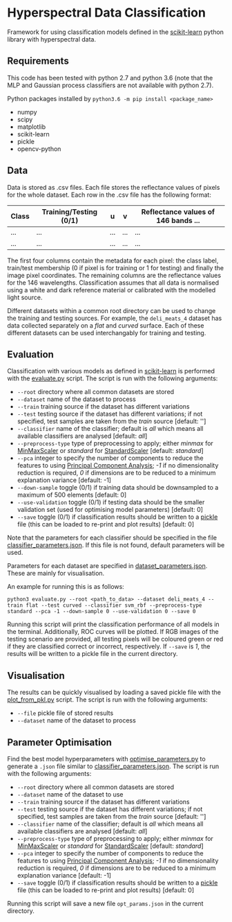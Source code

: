# Hyperspectral Data Classification

Framework for using classification models defined in the [scikit-learn](https://scikit-learn.org/) python library with hyperspectral data.

## Requirements

This code has been tested with python 2.7 and python 3.6 (note that the MLP and Gaussian process classifiers are not available with python 2.7).

Python packages installed by `python3.6 -m pip install <package_name>`
- numpy
- scipy
- matplotlib
- scikit-learn
- pickle
- opencv-python

## Data

Data is stored as .csv files. Each file stores the reflectance values of pixels for the whole dataset. Each row in the .csv file has the following format:

| Class          | Training/Testing (0/1) | u    | v    | Reflectance values of 146 bands ... |
| -------------- | ---------------------- | ---- | ---- | ----------------------------------- |
| ... | ... | ... | ... | ... |
| ... | ... | ... | ... | ... |

The first four columns contain the metadata for each pixel: the class label, train/test membership (0 if pixel is for training or 1 for testing) and finally the image pixel coordinates. The remaining columns are the reflectance values for the 146 wavelengths. Classification assumes that all data is normalised using a white and dark reference material or calibrated with the modelled light source.

Different datasets within a common root directory can be used to change the training and testing sources. For example, the `deli_meats_4` dataset has data collected separately on a *flat* and *curved* surface. Each of these different datasets can be used interchangably for training and testing.

## Evaluation

Classification with various models as defined in [scikit-learn](https://scikit-learn.org/) is performed with the [evaluate.py](https://code.research.uts.edu.au/uts-cas/awi/fleece_processing/-/blob/master/scripts/hyperspectral-classification/evaluate.py) script. The script is run with the following arguments:

- `--root` directory where all common datasets are stored
- `--dataset` name of the dataset to process
- `--train` training source if the dataset has different variations
- `--test` testing source if the dataset has different variations; if not specified, test samples are taken from the *train* source \[default: ''\]
- `--classifier` name of the classifier; default is *all* which means all available classifiers are analysed \[default: *all*\]
- `--preprocess-type` type of preprocessing to apply; either *minmax* for [MinMaxScaler](https://scikit-learn.org/stable/modules/generated/sklearn.preprocessing.MinMaxScaler.html) or *standard* for [StandardScaler](https://scikit-learn.org/stable/modules/generated/sklearn.preprocessing.StandardScaler.html#sklearn.preprocessing.StandardScaler) \[default: *standard*\]
- `--pca` integer to specify the number of components to reduce the features to using [Principal Component Analysis](https://scikit-learn.org/stable/modules/generated/sklearn.decomposition.PCA.html); *-1* if no dimensionality reduction is required, *0* if dimensions are to be reduced to a minimum explanation variance \[default: -1\]
- `--down-sample` toggle (0/1) if training data should be downsampled to a maximum of 500 elements \[default: 0\]
- `--use-validation` toggle (0/1) if testing data should be the smaller validation set (used for optimising model parameters) \[default: 0\]
- `--save` toggle (0/1) if classification results should be written to a [pickle](https://docs.python.org/3/library/pickle.html) file (this can be loaded to re-print and plot results) \[default: 0\]

Note that the parameters for each classifier should be specified in the file [classifier_parameters.json](https://code.research.uts.edu.au/uts-cas/awi/fleece_processing/-/blob/master/scripts/hyperspectral-classification/classifier_parameters.json). If this file is not found, default parameters will be used.

Parameters for each dataset are specified in [dataset_parameters.json](https://code.research.uts.edu.au/uts-cas/awi/fleece_processing/-/blob/master/scripts/hyperspectral-classification/dataset_parameters.json). These are mainly for visualisation.

An example for running this is as follows:

```
python3 evaluate.py --root <path_to_data> --dataset deli_meats_4 --train flat --test curved --classifier svm_rbf --preprocess-type standard --pca -1 --down-sample 0 --use-validation 0 --save 0
```

Running this script will print the classification performance of all models in the terminal. Additionally, ROC curves will be plotted. If RGB images of the testing scenario are provided, all testing pixels will be coloured green or red if they are classified correct or incorrect, respectively. If `--save` is *1*, the results will be written to a pickle file in the current directory.

## Visualisation

The results can be quickly visualised by loading a saved pickle file with the [plot_from_pkl.py](https://code.research.uts.edu.au/uts-cas/awi/fleece_processing/-/blob/master/scripts/hyperspectral-classification/plot_from_pkl.py) script. The script is run with the following arguments:

- `--file` pickle file of stored results
- `--dataset` name of the dataset to process

## Parameter Optimisation

Find the best model hyperparameters with [optimise_parameters.py](https://code.research.uts.edu.au/uts-cas/awi/fleece_processing/-/blob/master/scripts/hyperspectral-classification/optimise_parameters.py) to generate a `.json` file similar to [classifier_parameters.json](https://code.research.uts.edu.au/uts-cas/awi/fleece_processing/-/blob/master/scripts/hyperspectral-classification/classifier_parameters.json). The script is run with the following arguments:

- `--root` directory where all common datasets are stored
- `--dataset` name of the dataset to use
- `--train` training source if the dataset has different variations
- `--test` testing source if the dataset has different variations; if not specified, test samples are taken from the *train* source \[default: ''\]
- `--classifier` name of the classifier; default is *all* which means all available classifiers are analysed \[default: *all*\]
- `--preprocess-type` type of preprocessing to apply; either *minmax* for [MinMaxScaler](https://scikit-learn.org/stable/modules/generated/sklearn.preprocessing.MinMaxScaler.html) or *standard* for [StandardScaler](https://scikit-learn.org/stable/modules/generated/sklearn.preprocessing.StandardScaler.html#sklearn.preprocessing.StandardScaler) \[default: *standard*\]
- `--pca` integer to specify the number of components to reduce the features to using [Principal Component Analysis](https://scikit-learn.org/stable/modules/generated/sklearn.decomposition.PCA.html); *-1* if no dimensionality reduction is required, *0* if dimensions are to be reduced to a minimum explanation variance \[default: -1\]
- `--save` toggle (0/1) if classification results should be written to a [pickle](https://docs.python.org/3/library/pickle.html) file (this can be loaded to re-print and plot results) \[default: 0\]

Running this script will save a new file `opt_params.json` in the current directory.
